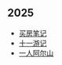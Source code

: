 ## 2025

- [买房笔记](./note/note20251017.md)
- [十一游记](./travel/travel20250929-20251010.md)
- [一人阿尔山](./travel/travel20250101-20250105.md)
